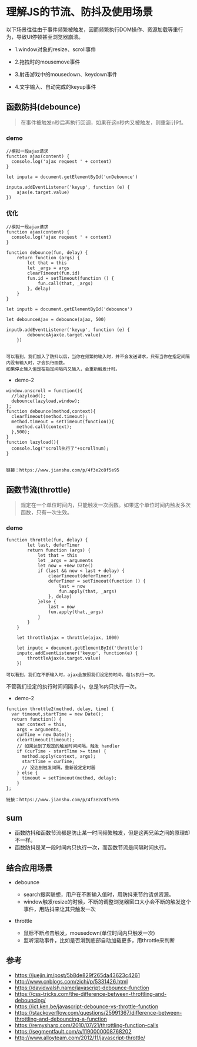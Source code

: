 # 理解JS的节流、防抖及使用场景

以下场景往往由于事件频繁被触发，因而频繁执行DOM操作、资源加载等重行为，导致UI停顿甚至浏览器崩溃。

  - 1.window对象的resize、scroll事件

  - 2.拖拽时的mousemove事件

  - 3.射击游戏中的mousedown、keydown事件

  - 4.文字输入、自动完成的keyup事件


## 函数防抖(debounce)

>在事件被触发n秒后再执行回调，如果在这n秒内又被触发，则重新计时。

### demo
```
//模拟一段ajax请求
function ajax(content) {
  console.log('ajax request ' + content)
}

let inputa = document.getElementById('unDebounce')

inputa.addEventListener('keyup', function (e) {
    ajax(e.target.value)
})

```
### 优化

```
//模拟一段ajax请求
function ajax(content) {
  console.log('ajax request ' + content)
}

function debounce(fun, delay) {
    return function (args) {
        let that = this
        let _args = args
        clearTimeout(fun.id)
        fun.id = setTimeout(function () {
            fun.call(that, _args)
        }, delay)
    }
}
    
let inputb = document.getElementById('debounce')

let debounceAjax = debounce(ajax, 500)

inputb.addEventListener('keyup', function (e) {
        debounceAjax(e.target.value)
    })


可以看到，我们加入了防抖以后，当你在频繁的输入时，并不会发送请求，只有当你在指定间隔内没有输入时，才会执行函数。
如果停止输入但是在指定间隔内又输入，会重新触发计时。
```

- demo-2
```
window.onscroll = function(){
  //lazyload();
  debounce(lazyload,window);
};
function debounce(method,context){
  clearTimeout(method.timeout);
  method.timeout = setTimeout(function(){
    method.call(context);
  },500);
}
function lazyload(){
  console.log("scroll执行了"+scrollnum);
}


链接：https://www.jianshu.com/p/4f3e2c8f5e95

```

## 函数节流(throttle)

>规定在一个单位时间内，只能触发一次函数。如果这个单位时间内触发多次函数，只有一次生效。

### demo
```
function throttle(fun, delay) {
        let last, deferTimer
        return function (args) {
            let that = this
            let _args = arguments
            let now = +new Date()
            if (last && now < last + delay) {
                clearTimeout(deferTimer)
                deferTimer = setTimeout(function () {
                    last = now
                    fun.apply(that, _args)
                }, delay)
            }else {
                last = now
                fun.apply(that,_args)
            }
        }
    }

    let throttleAjax = throttle(ajax, 1000)

    let inputc = document.getElementById('throttle')
    inputc.addEventListener('keyup', function(e) {
        throttleAjax(e.target.value)
    })
    
可以看到，我们在不断输入时，ajax会按照我们设定的时间，每1s执行一次。
```

不管我们设定的执行时间间隔多小，总是1s内只执行一次。

- demo-2
```
function throttle2(method, delay, time) {
  var timeout,startTime = new Date();
  return function() {
    var context = this,
    args = arguments,
    curTime = new Date();
    clearTimeout(timeout);
    // 如果达到了规定的触发时间间隔，触发 handler
    if (curTime - startTime >= time) {
      method.apply(context, args);
      startTime = curTime;
      // 没达到触发间隔，重新设定定时器
    } else {
      timeout = setTimeout(method, delay);
    }
};

链接：https://www.jianshu.com/p/4f3e2c8f5e95

```

## sum
- 函数防抖和函数节流都是防止某一时间频繁触发，但是这两兄弟之间的原理却不一样。
- 函数防抖是某一段时间内只执行一次，而函数节流是间隔时间执行。

## 结合应用场景

- debounce

  - search搜索联想，用户在不断输入值时，用防抖来节约请求资源。
  - window触发resize的时候，不断的调整浏览器窗口大小会不断的触发这个事件，用防抖来让其只触发一次


- throttle

  - 鼠标不断点击触发，mousedown(单位时间内只触发一次)
  - 监听滚动事件，比如是否滑到底部自动加载更多，用throttle来判断


## 参考
- https://juejin.im/post/5b8de829f265da43623c4261
- http://www.cnblogs.com/zichi/p/5331426.html
- https://davidwalsh.name/javascript-debounce-function
- https://css-tricks.com/the-difference-between-throttling-and-debouncing/
- https://ict.ken.be/javascript-debounce-vs-throttle-function
- https://stackoverflow.com/questions/25991367/difference-between-throttling-and-debouncing-a-function
- https://remysharp.com/2010/07/21/throttling-function-calls
- https://segmentfault.com/a/1190000008768202
- http://www.alloyteam.com/2012/11/javascript-throttle/

